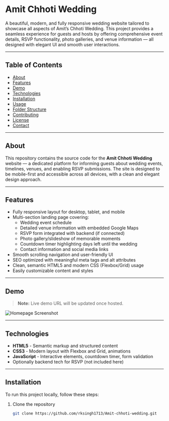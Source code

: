 # Amit Chhoti Wedding

A beautiful, modern, and fully responsive wedding website tailored to showcase all aspects of Amit’s Chhoti Wedding. This project provides a seamless experience for guests and hosts by offering comprehensive event details, RSVP functionality, photo galleries, and venue information — all designed with elegant UI and smooth user interactions.

---

## Table of Contents

- [About](#about)  
- [Features](#features)  
- [Demo](#demo)  
- [Technologies](#technologies)  
- [Installation](#installation)  
- [Usage](#usage)  
- [Folder Structure](#folder-structure)  
- [Contributing](#contributing)  
- [License](#license)  
- [Contact](#contact)  

---

## About

This repository contains the source code for the **Amit Chhoti Wedding** website — a dedicated platform for informing guests about wedding events, timelines, venues, and enabling RSVP submissions. The site is designed to be mobile-first and accessible across all devices, with a clean and elegant design approach.

---

## Features

- Fully responsive layout for desktop, tablet, and mobile  
- Multi-section landing page covering:  
  - Wedding event schedule  
  - Detailed venue information with embedded Google Maps  
  - RSVP form integrated with backend (if connected)  
  - Photo gallery/slideshow of memorable moments  
  - Countdown timer highlighting days left until the wedding  
  - Contact information and social media links  
- Smooth scrolling navigation and user-friendly UI  
- SEO optimized with meaningful meta tags and alt attributes  
- Clean, semantic HTML5 and modern CSS (Flexbox/Grid) usage  
- Easily customizable content and styles  

---

## Demo

> **Note:** Live demo URL will be updated once hosted.

![Homepage Screenshot](assets/screenshot-homepage.png)  

---

## Technologies

- **HTML5** - Semantic markup and structured content  
- **CSS3** - Modern layout with Flexbox and Grid, animations  
- **JavaScript** - Interactive elements, countdown timer, form validation  
- Optionally backend tech for RSVP (not included here)  

---

## Installation

To run this project locally, follow these steps:

1. Clone the repository  
   ```bash
   git clone https://github.com/rksingh1713/Amit-chhoti-wedding.git

